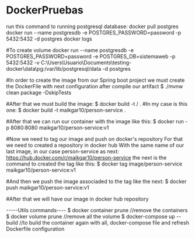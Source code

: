 # DockerPruebas
run this command to running postgresql database:
docker pull postgres
docker run --name postgresdb -e POSTGRES_PASSWORD=password -p 5432:5432 -d postgres
docker logs <containerid>

#To create volume
docker run --name postgresdb -e POSTGRES_PASSWORD=password -e POSTGRES_DB=sistemaweb -p 5432:5432 -v C:\Users\Usuario\Documents\testing-docker\data\pg:/var/lib/postgresql/data -d postgres



#In order to create the image from our Spring boot project we must create the DockerFile with next configuration after compile our artifact
$ ./mvnw clean package -DskipTests


#After that we must build the image:
$ docker build -t <name>/<nameimage> . 
#In my case is this one:
$ docker build -t maikgar10/person-service .


#After that we can run our container with the image like this:
$ docker run -p 8080:8080 maikgar10/person-service:v1
  
#Now we need to tag our image and push on docker's repository For that we need to created a repository in docker hub With the same name of our last image, in our case person-service as next: https://hub.docker.com/r/maikgar10/person-service the next is the command to created the tag like this:
$ docker tag image/person-service maikgar10/person-service:v1

#And then we push the image associaded to the tag like the next:
$ docker push maikgar10/person-service:v1

#After that we will have our image in docker hub repository



-----Utils commands----
$ docker container prune  //remove the containers
$ docker volume prune //remove all the volume
$ docker-compose up --build  //to build the container again with all, docker-compose file and refresh Dockerfile configuration
